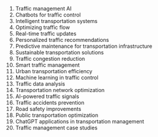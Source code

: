 1. Traffic management AI
2. Chatbots for traffic control
3. Intelligent transportation systems
4. Optimizing traffic flow
5. Real-time traffic updates
6. Personalized traffic recommendations
7. Predictive maintenance for transportation infrastructure
8. Sustainable transportation solutions
9. Traffic congestion reduction
10. Smart traffic management
11. Urban transportation efficiency
12. Machine learning in traffic control
13. Traffic data analysis
14. Transportation network optimization
15. AI-powered traffic signals
16. Traffic accidents prevention
17. Road safety improvements
18. Public transportation optimization
19. ChatGPT applications in transportation management
20. Traffic management case studies
